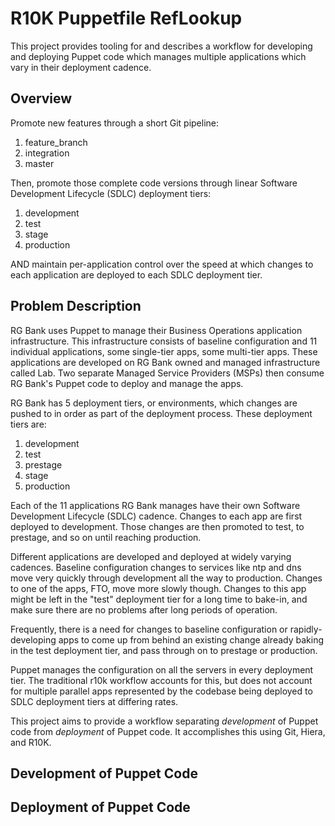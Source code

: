 # R10K Puppetfile RefLookup

This project provides tooling for and describes a workflow for developing and deploying Puppet code which manages multiple applications which vary in their deployment cadence.

## Overview

Promote new features through a short Git pipeline:

1. feature\_branch
2. integration
3. master

Then, promote those complete code versions through linear Software Development Lifecycle (SDLC) deployment tiers:

1. development
2. test
4. stage
5. production

AND maintain per-application control over the speed at which changes to each application are deployed to each SDLC deployment tier.

## Problem Description

RG Bank uses Puppet to manage their Business Operations application infrastructure. This infrastructure consists of baseline configuration and 11 individual applications, some single-tier apps, some multi-tier apps. These applications are developed on RG Bank owned and managed infrastructure called Lab. Two separate Managed Service Providers (MSPs) then consume RG Bank's Puppet code to deploy and manage the apps.

RG Bank has 5 deployment tiers, or environments, which changes are pushed to in order as part of the deployment process. These deployment tiers are:

1. development
2. test
3. prestage
4. stage
5. production

Each of the 11 applications RG Bank manages have their own Software Development Lifecycle (SDLC) cadence. Changes to each app are first deployed to development. Those changes are then promoted to test, to prestage, and so on until reaching production.

Different applications are developed and deployed at widely varying cadences. Baseline configuration changes to services like ntp and dns move very quickly through development all the way to production. Changes to one of the apps, FTO, move more slowly though. Changes to this app might be left in the "test" deployment tier for a long time to bake-in, and make sure there are no problems after long periods of operation.

Frequently, there is a need for changes to baseline configuration or rapidly-developing apps to come up from behind an existing change already baking in the test deployment tier, and pass through on to prestage or production.

Puppet manages the configuration on all the servers in every deployment tier. The traditional r10k workflow accounts for this, but does not account for multiple parallel apps represented by the codebase being deployed to SDLC deployment tiers at differing rates.

This project aims to provide a workflow separating _development_ of Puppet code from _deployment_ of Puppet code. It accomplishes this using Git, Hiera, and R10K.

## Development of Puppet Code

## Deployment of Puppet Code
